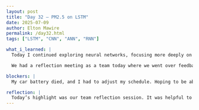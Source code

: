 ```yaml
---
layout: post
title: "Day 32 – PM2.5 on LSTM"
date: 2025-07-09
author: Elton Mawire
permalink: /day32.html
tags: ["LSTM", "CNN", "ANN", "RNN"]

what_i_learned: |
  Today I continued exploring neural networks, focusing more deeply on how different architectures handle sequential data. I revisited core concepts of LSTMs but also began looking into GRUs (Gated Recurrent Units) and how they compare in performance and complexity. This helped me think more critically about which models might be more efficient or suitable given the size and structure of our PM2.5 dataset. I also started reviewing examples of how researchers have combined traditional machine learning with neural networks to improve accuracy.

  We had a reflection meeting as a team today where we went over feedback from Dr. Li and re-aligned on our project goals for the rest of the internship. The conversation helped clarify our focus: we need to collect additional relevant datasets and begin implementing neural models like LSTM and GRU to see how well they predict PM2.5 concentrations over time.

blockers: |
  My car battery died, and I had to adjust my schedule. Hoping to be able to get it fixed today.

reflection: |
  Today’s highlight was our team reflection session. It was helpful to pause and assess how far we’ve come, what we’ve learned, and where we need to go next. Hearing everyone's perspectives made it clear that we’re all on the same page about diving into neural network implementation. I felt encouraged by the fact that the team is growing more confident in the technical direction we're heading. Personally, I’m excited to apply the theoretical understanding I’ve been building to actual models and predictions in the coming week. The combination of technical deep dives and group reflection really helped bring purpose and clarity to today’s work.
---
```

